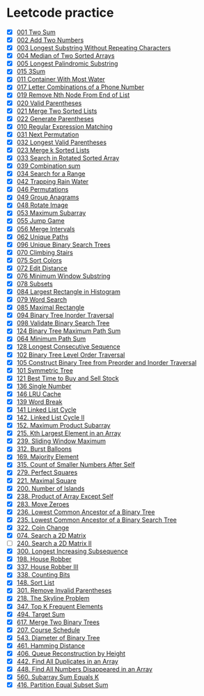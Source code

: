 # Leetcode practice
- [x] [001 Two Sum](./python/001-two-sum.py)
- [x] [002 Add Two Numbers](./python/002-add-two-numbers.py)
- [x] [003 Longest Substring Without Repeating Characters](./python/003-longest-substring-without-repeating-characters.py)
- [x] [004 Median of Two Sorted Arrays](./python/004-median-of-two-sorted-arrays.py)
- [x] [005 Longest Palindromic Substring](./python/005-longest-palindromic-substring.py)
- [x] [015 3Sum](./python/015-3sum.py)
- [x] [011 Container With Most Water](./python/011-container-with-most-water.py)
- [x] [017 Letter Combinations of a Phone Number](./python/017-letter-combinations-of-a-phone-number.py)
- [x] [019 Remove Nth Node From End of List](./python/019-remove-nth-node-from-end-of-list.py)
- [x] [020 Valid Parentheses](./python/020-valid-parentheses.py)
- [x] [021 Merge Two Sorted Lists](./python/021-merge-two-sorted-lists.py)
- [x] [022 Generate Parentheses](./python/022-generate-parentheses.py)
- [x] [010 Regular Expression Matching](./python/010-regular-expression-matching.py)
- [x] [031 Next Permutation](./python/031-next-permutation.py)
- [x] [032 Longest Valid Parentheses](./python/032-longest-valid-parentheses.py)
- [x] [023 Merge k Sorted Lists](./python/023-merge-k-sorted-lists.py)
- [x] [033 Search in Rotated Sorted Array](./python/033-search-in-rotated-sorted-array.py)
- [x] [039 Combination sum](./python/039-combination-sum.py)
- [x] [034 Search for a Range](./python/034-search-for-a-range.py)
- [x] [042 Trapping Rain Water](./python/042-trapping-rain-water.py)
- [x] [046 Permutations](./python/046-permutations.py)
- [x] [049 Group Anagrams](./python/049-group-anagrams.py)
- [x] [048 Rotate Image](./python/048-rotate-image.py)
- [x] [053 Maximum Subarray](./python/053-maximum-subarray.py)
- [x] [055 Jump Game](./python/055-jump-game.py)
- [x] [056 Merge Intervals](./python/056-merge-intervals.py)
- [x] [062 Unique Paths](./python/062-unique-paths.py)
- [x] [096 Unique Binary Search Trees](./python/096-unique-binary-search-trees.py)
- [x] [070 Climbing Stairs](./python/070-climbing-stairs.py)
- [x] [075 Sort Colors](./python/075-sort-colors.py)
- [x] [072 Edit Distance](./python/072-edit-distance.py)
- [x] [076 Minimum Window Substring](./python/076-minimum-window-substring.py)
- [x] [078 Subsets](./python/078-subsets.py)
- [x] [084 Largest Rectangle in Histogram](./python/084-largest-rectangle-in-histogram.py)
- [x] [079 Word Search](./python/079-word-search.py)
- [x] [085 Maximal Rectangle](./python/085-maximal-rectangle.py)
- [x] [094 Binary Tree Inorder Traversal](./python/094-binary-tree-inorder-traversal.py)
- [x] [098 Validate Binary Search Tree](./python/098-validate-binary-search-tree.py)
- [x] [124 Binary Tree Maximum Path Sum](./python/124-binary-tree-maximum-path-sum.py)
- [x] [064 Minimum Path Sum](./python/064-minimum-path-sum.py)
- [x] [128 Longest Consecutive Sequence](./python/128-longest-consecutive-sequence.py)
- [x] [102 Binary Tree Level Order Traversal](./python/102-binary-tree-level-order-traversal.py)
- [x] [105 Construct Binary Tree from Preorder and Inorder Traversal](./python/105-construct-binary-tree-from-preorder-and-inorder-traversal.py)
- [x] [101 Symmetric Tree](./python/101-symmetric-tree.py)
- [x] [121 Best Time to Buy and Sell Stock](./python/121-best-time-to-buy-and-sell-stock.py)
- [x] [136 Single Number](./python/136-single-number.py)
- [x] [146 LRU Cache](./python/146-LRU-cache.py)
- [x] [139 Word Break](./python/139-word-break.py)
- [x] [141 Linked List Cycle](./python/141-linked-list-cycle.py)
- [x] [142. Linked List Cycle II](./python/142-linked-list-cycle-II.py)
- [x] [152. Maximum Product Subarray](./python/152-maximum-product-subarray.py)
- [x] [215. Kth Largest Element in an Array](./python/215-Kth-largest-element-in-an-array.py)
- [x] [239. Sliding Window Maximum](./python/239-sliding-window-maximum.py)
- [x] [312. Burst Balloons](./python/312-burst-ballons.py)
- [x] [169. Majority Element](./python/169-majority-element.py)
- [x] [315. Count of Smaller Numbers After Self](./python/315-count-of-smaller-numbers-after-self.py)
- [x] [279. Perfect Squares](./python/279-perfect-squares.py)
- [x] [221. Maximal Square](./python/211-maximal-square.py)
- [x] [200. Number of Islands](./python/200-number-of-islands.py)
- [x] [238. Product of Array Except Self](./python/238-product-of-array-except-self.py)
- [x] [283. Move Zeroes](./python/283-move-zeroes.py)
- [x] [236. Lowest Common Ancestor of a Binary Tree](./python/236-lowest-common-ancestor-of-a-binary-tree.py)
- [x] [235. Lowest Common Ancestor of a Binary Search Tree](./python/235-lowest-common-ancestor-of-a-binary-search-tree.py)
- [x] [322. Coin Change](./python/322-coin-change.py)
- [x] [074. Search a 2D Matrix](./python/074-search-a-2D-matrix.py)
- [ ] [240. Search a 2D Matrix II](./python/240-search-a-2D-matrix-II.py)
- [x] [300. Longest Increasing Subsequence](./python/300-longest-increasing-subsequence.py)
- [x] [198. House Robber](./python/198-house-robber.py)
- [x] [337. House Robber III](./python/337-house-robber-III.py)
- [x] [338. Counting Bits](./python/338-counting-bits.py)
- [x] [148. Sort List](./python/148-sort-list.py)
- [x] [301. Remove Invalid Parentheses](./python/301-remove-invalid-parentheses.py)
- [x] [218. The Skyline Problem](./python/218-the-skyline-problem.py)
- [x] [347. Top K Frequent Elements](./python/347-top-K-frequent-elements.py)
- [x] [494. Target Sum](./python/494-target-sum.py)
- [x] [617. Merge Two Binary Trees](./python/617-merge-two-binary-trees.py)
- [x] [207. Course Schedule](./python/207-course-schedule.py)
- [x] [543. Diameter of Binary Tree](./python/543-diameter-of-binary-tree.py)
- [x] [461. Hamming Distance](./python/461-hamming-distance.py)
- [x] [406. Queue Reconstruction by Height](./python/406-queue-reconstruction-by-height.py)
- [x] [442. Find All Duplicates in an Array](./python/442-find-all-duplicates-in-an-array.py)
- [x] [448. Find All Numbers Disappeared in an Array](./python/448-find-all-numbers-disappeared-in-an-array.py)
- [x] [560. Subarray Sum Equals K](./python/560-subarray-sum-equals-K.py)
- [x] [416. Partition Equal Subset Sum](./python/416-partition-equal-subset-sum.py)